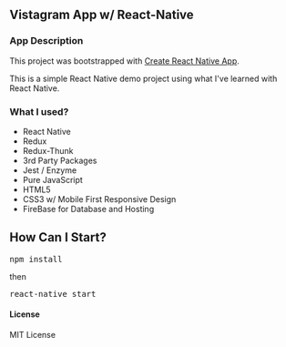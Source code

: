 ## Vistagram App w/ React-Native

### App Description

This project was bootstrapped with [Create React Native App](https://github.com/react-community/create-react-native-app).

This is a simple React Native demo project using what I've learned with React Native.

### What I used?

- React Native
- Redux
- Redux-Thunk
- 3rd Party Packages
- Jest / Enzyme
- Pure JavaScript
- HTML5
- CSS3 w/ Mobile First Responsive Design
- FireBase for Database and Hosting

## How Can I Start?

<pre>npm install</pre>
then
<pre>react-native start</pre>

#### License

MIT License
